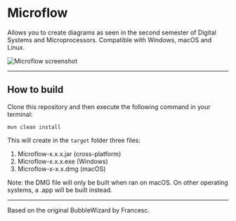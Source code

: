 # Microflow

Allows you to create diagrams as seen in the second semester of Digital Systems and Microprocessors. Compatible with
Windows, macOS and Linux.

![Microflow screenshot](https://i.imgur.com/fqgZhHb.png)

---

## How to build

Clone this repository and then execute the following command in your terminal:

```
mvn clean install
```

This will create in the `target` folder three files:

1. Microflow-x.x.x.jar (cross-platform)
2. Microflow-x.x.x.exe (Windows)
3. Microflow-x-x.x.dmg (macOS)

Note: the DMG file will only be built when ran on macOS. On other operating systems, a .app will be built instead.

---

Based on the original BubbleWizard by Francesc.
